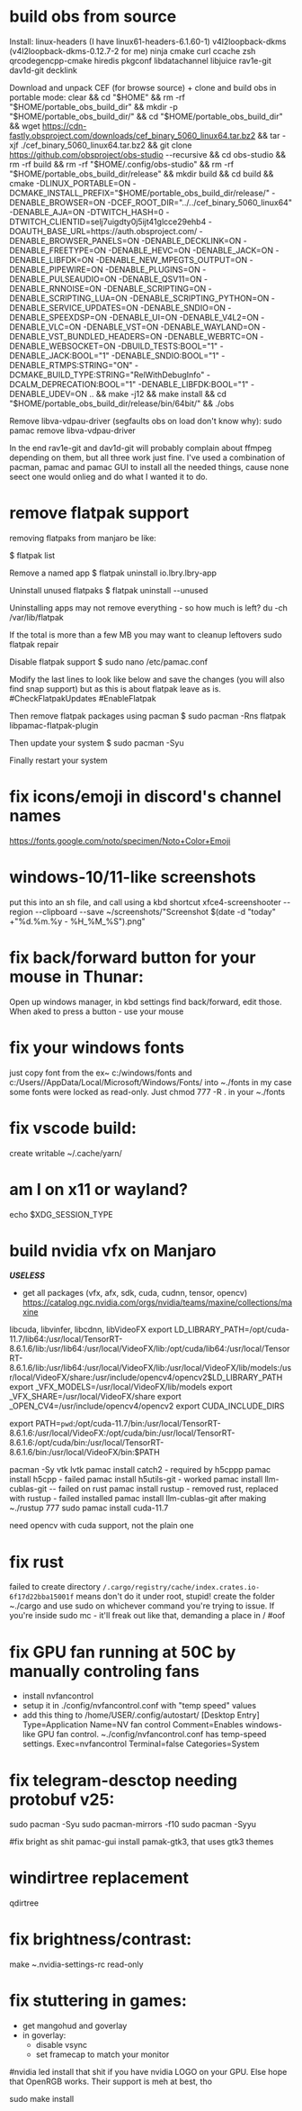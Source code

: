 # build obs from source
Install:
linux-headers (I have linux61-headers-6.1.60-1)
v4l2loopback-dkms (v4l2loopback-dkms-0.12.7-2 for me)
ninja cmake curl ccache zsh qrcodegencpp-cmake hiredis pkgconf libdatachannel libjuice rav1e-git dav1d-git decklink

Download and unpack CEF (for browse source) + clone and build obs in portable mode:
clear && cd "$HOME" && rm -rf "$HOME/portable_obs_build_dir" && mkdir -p "$HOME/portable_obs_build_dir/" && cd "$HOME/portable_obs_build_dir" && wget https://cdn-fastly.obsproject.com/downloads/cef_binary_5060_linux64.tar.bz2 && tar -xjf ./cef_binary_5060_linux64.tar.bz2 && git clone https://github.com/obsproject/obs-studio --recursive && cd obs-studio && rm -rf build && rm -rf "$HOME/.config/obs-studio" && rm -rf "$HOME/portable_obs_build_dir/release" && mkdir build && cd build && cmake -DLINUX_PORTABLE=ON -DCMAKE_INSTALL_PREFIX="$HOME/portable_obs_build_dir/release/" -DENABLE_BROWSER=ON -DCEF_ROOT_DIR="../../cef_binary_5060_linux64" -DENABLE_AJA=ON -DTWITCH_HASH=0 -DTWITCH_CLIENTID=selj7uigdty0j5ijt41glcce29ehb4 -DOAUTH_BASE_URL=https://auth.obsproject.com/ -DENABLE_BROWSER_PANELS=ON -DENABLE_DECKLINK=ON -DENABLE_FREETYPE=ON -DENABLE_HEVC=ON -DENABLE_JACK=ON -DENABLE_LIBFDK=ON -DENABLE_NEW_MPEGTS_OUTPUT=ON -DENABLE_PIPEWIRE=ON -DENABLE_PLUGINS=ON -DENABLE_PULSEAUDIO=ON -DENABLE_QSV11=ON -DENABLE_RNNOISE=ON -DENABLE_SCRIPTING=ON -DENABLE_SCRIPTING_LUA=ON -DENABLE_SCRIPTING_PYTHON=ON -DENABLE_SERVICE_UPDATES=ON -DENABLE_SNDIO=ON -DENABLE_SPEEXDSP=ON -DENABLE_UI=ON -DENABLE_V4L2=ON -DENABLE_VLC=ON -DENABLE_VST=ON -DENABLE_WAYLAND=ON -DENABLE_VST_BUNDLED_HEADERS=ON -DENABLE_WEBRTC=ON -DENABLE_WEBSOCKET=ON -DBUILD_TESTS:BOOL="1" -DENABLE_JACK:BOOL="1" -DENABLE_SNDIO:BOOL="1" -DENABLE_RTMPS:STRING="ON" -DCMAKE_BUILD_TYPE:STRING="RelWithDebugInfo" -DCALM_DEPRECATION:BOOL="1" -DENABLE_LIBFDK:BOOL="1" -DENABLE_UDEV=ON .. && make -j12 && make install && cd "$HOME/portable_obs_build_dir/release/bin/64bit/" && ./obs

Remove libva-vdpau-driver (segfaults obs on load don't know why):
sudo pamac remove libva-vdpau-driver

In the end rav1e-git and dav1d-git will probably complain about ffmpeg depending on them, but all three work just fine.
I've used a combination of pacman, pamac and pamac GUI to install all the needed things, cause none seect one would onlieg and do what I wanted it to do. 


# remove flatpak support
removing flatpaks from manjaro be like:

$ flatpak list

Remove a named app
$ flatpak uninstall io.lbry.lbry-app

Uninstall unused flatpaks
$ flatpak uninstall --unused

Uninstalling apps may not remove everything - so how much is left?
du -ch /var/lib/flatpak

If the total is more than a few MB you may want to cleanup leftovers
sudo flatpak repair

Disable flatpak support
$ sudo nano /etc/pamac.conf

Modify the last lines to look like below and save the changes (you will also find snap support) but as this is about flatpak leave as is.
  #CheckFlatpakUpdates
  #EnableFlatpak

Then remove flatpak packages using pacman
$ sudo pacman -Rns flatpak libpamac-flatpak-plugin

Then update your system
$ sudo pacman -Syu

Finally restart your system


# fix icons/emoji in discord's channel names
https://fonts.google.com/noto/specimen/Noto+Color+Emoji


# windows-10/11-like screenshots
put this into an sh file, and call using a kbd shortcut
xfce4-screenshooter --region --clipboard --save ~/screenshots/"Screenshot $(date -d "today" +"%d.%m.%y - %H_%M_%S").png"


# fix back/forward button for your mouse in Thunar:
Open up windows manager, in kbd settings find back/forward, edit those.
When aked to press a button - use your mouse


# fix your windows fonts
just copy font from the ex~ c:/windows/fonts and c:/Users/<your username>/AppData/Local/Microsoft/Windows/Fonts/ into ~./fonts
in my case some fonts were locked as read-only. Just chmod 777 -R . in your ~./fonts


# fix vscode build:
create writable ~/.cache/yarn/

# am I on x11 or wayland?
echo $XDG_SESSION_TYPE 


# build nvidia vfx on Manjaro
***USELESS***
- get all packages (vfx, afx, sdk, cuda, cudnn, tensor, opencv) https://catalog.ngc.nvidia.com/orgs/nvidia/teams/maxine/collections/maxine

libcuda, libvinfer, libcdnn, libVideoFX
export LD_LIBRARY_PATH=/opt/cuda-11.7/lib64:/usr/local/TensorRT-8.6.1.6/lib:/usr/lib64:/usr/local/VideoFX/lib:/opt/cuda/lib64:/usr/local/TensorRT-8.6.1.6/lib:/usr/lib64:/usr/local/VideoFX/lib:/usr/local/VideoFX/lib/models:/usr/local/VideoFX/share:/usr/include/opencv4/opencv2$LD_LIBRARY_PATH
export _VFX_MODELS=/usr/local/VideoFX/lib/models
export _VFX_SHARE=/usr/local/VideoFX/share
export _OPEN_CV4=/usr/include/opencv4/opencv2
export CUDA_INCLUDE_DIRS 

export PATH=`pwd`:/opt/cuda-11.7/bin:/usr/local/TensorRT-8.6.1.6:/usr/local/VideoFX:/opt/cuda/bin:/usr/local/TensorRT-8.6.1.6:/opt/cuda/bin:/usr/local/TensorRT-8.6.1.6/bin:/usr/local/VideoFX/bin:$PATH

pacman -Sy vtk lvtk
pamac install catch2 - required by h5cppp
pamac install h5cpp - failed
pamac install h5utils-git - worked
pamac install llm-cublas-git -- failed on rust
pamac install rustup - removed rust, replaced with rustup - failed
installed pamac install llm-cublas-git after making ~./rustup 777 
sudo pamac install cuda-11.7

need opencv with cuda support, not the plain one


# fix rust
failed to create directory `/.cargo/registry/cache/index.crates.io-6f17d22bba15001f`
means don't do it under root, stupid!
create the folder ~./cargo and use sudo on whichever command you're trying to issue.
If you're inside sudo mc - it'll freak out like that, demanding a place in / #oof



# fix GPU fan running at 50C by manually controling fans
- install nvfancontrol
- setup it in ./config/nvfancontrol.conf with "temp speed" values
- add this thing to /home/USER/.config/autostart/
[Desktop Entry]
Type=Application
Name=NV fan control
Comment=Enables windows-like GPU fan control. ~./config/nvfancontrol.conf has temp-speed settings.
Exec=nvfancontrol
Terminal=false
Categories=System


# fix telegram-desctop needing protobuf v25:
sudo pacman -Syu
sudo pacman-mirrors -f10
sudo pacman -Syyu


#fix bright as shit pamac-gui
install pamak-gtk3, that uses gtk3 themes 


# windirtree replacement
qdirtree

# fix brightness/contrast:
make ~.nvidia-settings-rc read-only

# fix stuttering in games:
- get mangohud and goverlay
- in goverlay:
    - disable vsync
    - set framecap to match your monitor

#nvidia led 
install that shit if you have nvidia LOGO on your GPU.
Else hope that OpenRGB works.
Their support is meh at best, tho

sudo make install
